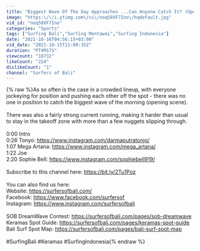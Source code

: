 ```yaml
---
title: "Biggest Wave Of The Day Approaches ...Can Anyone Catch It? (Opening Scene) – Keramas"
image: "https:\/\/i.ytimg.com\/vi\/noq58XF7Ino\/hqdefault.jpg"
vid_id: "noq58XF7Ino"
categories: "Sports"
tags: ["Surfing Bali","Surfing Mentawai","Surfing Indonesia"]
date: "2021-10-16T04:56:15+03:00"
vid_date: "2021-10-15T11:00:35Z"
duration: "PT4M17S"
viewcount: "18732"
likeCount: "224"
dislikeCount: "1"
channel: "Surfers of Bali"
---
```

{% raw %}As so often is the case in a crowded lineup, with everyone jockeying for position and pushing each other off the spot - there was no one in position to catch the biggest wave of the morning (opening scene).<br /><br />There was also a fairly strong current running, making it harder than usual to stay in the takeoff zone with more than a few nuggets slipping through.<br /><br />0:00 Intro<br />0:26 Tonyo: <a rel="nofollow" target="blank" href="https://www.instagram.com/darmaputratonjo/">https://www.instagram.com/darmaputratonjo/</a><br />1:07 Mega Artana: <a rel="nofollow" target="blank" href="https://www.instagram.com/mega_artana/">https://www.instagram.com/mega_artana/</a><br />1:22 Joe<br />2:20 Sophie Bell: <a rel="nofollow" target="blank" href="https://www.instagram.com/sophiebell919/">https://www.instagram.com/sophiebell919/</a><br /><br />Subscribe to this channel here: <a rel="nofollow" target="blank" href="https://bit.ly/2Tu1Poz">https://bit.ly/2Tu1Poz</a><br /><br />You can also find us here:<br />Website: <a rel="nofollow" target="blank" href="https://surfersofbali.com/">https://surfersofbali.com/</a><br />Facebook: <a rel="nofollow" target="blank" href="https://www.facebook.com/surfersof">https://www.facebook.com/surfersof</a><br />Instagram: <a rel="nofollow" target="blank" href="https://www.instagram.com/surfersofbali">https://www.instagram.com/surfersofbali</a><br /><br />SOB DreamWave Contest: <a rel="nofollow" target="blank" href="https://surfersofbali.com/pages/sob-dreamwave">https://surfersofbali.com/pages/sob-dreamwave</a> <br />Keramas Spot Guide: <a rel="nofollow" target="blank" href="https://surfersofbali.com/pages/keramas-spot-guide">https://surfersofbali.com/pages/keramas-spot-guide</a><br />Bali Surf Spot Map: <a rel="nofollow" target="blank" href="https://surfersofbali.com/pages/bali-surf-spot-map">https://surfersofbali.com/pages/bali-surf-spot-map</a><br /><br />#SurfingBali #Keramas #SurfingIndonesia{% endraw %}
